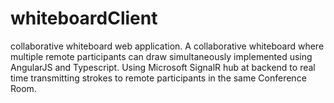# whiteboardClient
collaborative whiteboard web application. 
A collaborative whiteboard where multiple remote participants can draw simultaneously implemented using AngularJS and Typescript. Using Microsoft SignalR hub at backend to real time transmitting strokes to remote participants in the same Conference Room.
